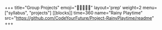 +++
title="Group Projects"
emoji="🧑🏽‍🤝‍🧑🏽"
layout='prep'
weight=2
menu=["syllabus", "projects"]
[[blocks]]
time=360
name="Rainy Playtime"
src="https://github.com/CodeYourFuture/Project-RainyPlaytime/readme"
+++
